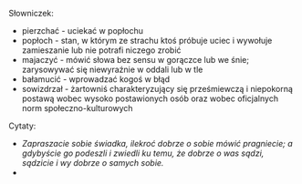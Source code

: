 Słowniczek:
- pierzchać - uciekać w popłochu
- popłoch - stan, w którym ze strachu ktoś próbuje uciec i wywołuje zamieszanie lub nie potrafi niczego zrobić
- majaczyć - mówić słowa bez sensu w gorączce lub we śnie; zarysowywać się niewyraźnie w oddali lub w tle
- bałamucić - wprowadzać kogoś w błąd
- sowizdrzał - żartowniś charakteryzujący się prześmiewczą i niepokorną postawą wobec wysoko postawionych osób oraz wobec oficjalnych norm społeczno-kulturowych

Cytaty:
- _Zapraszacie sobie świadka, ilekroć dobrze o sobie mówić pragniecie; a gdybyście go podeszli i zwiedli ku temu, że dobrze o was sądzi, sądzicie i wy dobrze o samych sobie._
- 